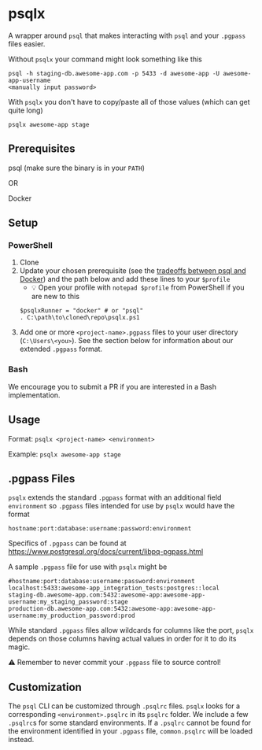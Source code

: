 # psqlx

A wrapper around `psql` that makes interacting with `psql` and your `.pgpass` files easier.

Without `psqlx` your command might look something like this
```
psql -h staging-db.awesome-app.com -p 5433 -d awesome-app -U awesome-app-username
<manually input password>
```

With `psqlx` you don't have to copy/paste all of those values (which can get quite long)
```
psqlx awesome-app stage
```

## Prerequisites
psql (make sure the binary is in your `PATH`)

OR

Docker

## Setup

### PowerShell

1. Clone
2. Update your chosen prerequisite (see the [tradeoffs between psql and Docker](powershell-psql-docker-tradeoffs.md)) and the path below and add these lines to your `$profile`
   - 💡 Open your profile with `notepad $profile` from PowerShell if you are new to this
	```
	$psqlxRunner = "docker" # or "psql"
	. C:\path\to\cloned\repo\psqlx.ps1
	```
3. Add one or more `<project-name>.pgpass` files to your user directory (`C:\Users\<you>`). See the section below for information about our extended `.pgpass` format.

### Bash
We encourage you to submit a PR if you are interested in a Bash implementation.

## Usage
Format: `psqlx <project-name> <environment>`

Example: `psqlx awesome-app stage`

## .pgpass Files

`psqlx` extends the standard `.pgpass` format with an additional field `environment` so `.pgpass` files intended for use by `psqlx` would have the format
```
hostname:port:database:username:password:environment
```

Specifics of `.pgpass` can be found at https://www.postgresql.org/docs/current/libpq-pgpass.html

A sample `.pgpass` file for use with `psqlx` might be
```
#hostname:port:database:username:password:environment
localhost:5433:awesome-app_integration_tests:postgres::local
staging-db.awesome-app.com:5432:awesome-app:awesome-app-username:my_staging_password:stage
production-db.awesome-app.com:5432:awesome-app:awesome-app-username:my_production_password:prod
```

While standard `.pgpass` files allow wildcards for columns like the port, `psqlx` depends on those columns having actual values in order for it to do its magic.

⚠ Remember to never commit your `.pgpass` file to source control!

## Customization

The `psql` CLI can be customized through `.psqlrc` files. `psqlx` looks for a corresponding `<environment>.psqlrc` in its `psqlrc` folder. We include a few `.psqlrc`s for some standard environments. If a `.psqlrc` cannot be found for the environment identified in your `.pgpass` file, `common.psqlrc` will be loaded instead.